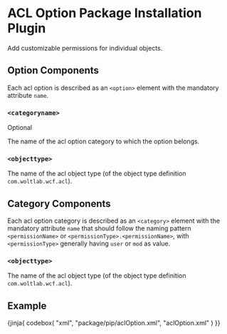 # ACL Option Package Installation Plugin

Add customizable permissions for individual objects.

## Option Components

Each acl option is described as an `<option>` element with the mandatory attribute `name`.

### `<categoryname>`

<span class="label label-info">Optional</span>

The name of the acl option category to which the option belongs.

### `<objecttype>`

The name of the acl object type (of the object type definition `com.woltlab.wcf.acl`).


## Category Components

Each acl option category is described as an `<category>` element with the mandatory attribute `name`  that should follow the naming pattern `<permissionName>` or `<permissionType>.<permissionName>`, with `<permissionType>` generally having `user` or `mod` as value.

### `<objecttype>`

The name of the acl object type (of the object type definition `com.woltlab.wcf.acl`).


## Example

{jinja{ codebox(
    "xml",
    "package/pip/aclOption.xml",
    "aclOption.xml"
) }}
